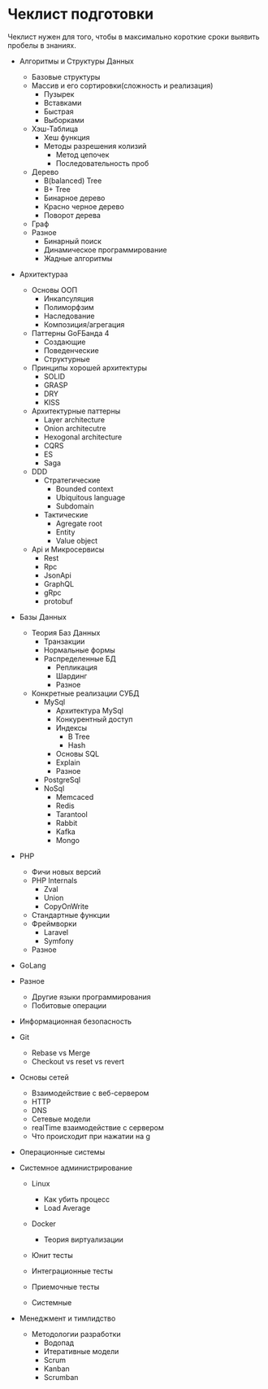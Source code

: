 # Чеклист подготовки

Чеклист нужен для того, чтобы в максимально короткие сроки выявить пробелы в знаниях.

* Алгоритмы и Структуры Данных
  * Базовые структуры
  * Массив и его сортировки(сложность и реализация)
    * Пузырек
    * Вставками
    * Быстрая
    * Выборками
  * Хэш-Таблица
    * Хеш функция
    * Методы разрешения колизий
      * Метод цепочек
      * Последовательность проб 
  * Дерево
    * B(balanced) Tree
    * B+ Tree
    * Бинарное дерево
    * Красно черное дерево
    * Поворот дерева    
  * Граф
  * Разное
    * Бинарный поиск
    * Динамическое программирование
    * Жадные алгоритмы

* Архитектураa
  * Основы ООП
    * Инкапсуляция
    * Полиморфзим
    * Наследование
    * Композиция/агрегация
  * Паттерны GoFБанда 4
    * Создающие
    * Поведенческие
    * Структурные
  * Принципы хорошей архитектуры
    * SOLID
    * GRASP
    * DRY
    * KISS
  * Архитектурные паттерны
    * Layer architecture
    * Onion architecutre
    * Hexogonal architecture
    * CQRS
    * ES
    * Saga
  * DDD
    * Стратегические
      * Bounded context
      * Ubiquitous language
      *  Subdomain
    * Тактические
      * Agregate root
      * Entity
      * Value object
  * Api и Микросервисы
    * Rest
    * Rpc
    * JsonApi
    * GraphQL
    * gRpc
    * protobuf

* Базы Данных
  * Теория Баз Данных
    * Транзакции
    * Нормальные формы
    * Распределенные БД
      * Репликация
      * Шардинг
      * Разное
  * Конкретные реализации СУБД
    * MySql
      * Архитектура MySql
      * Конкурентный доступ
      * Индексы
        * B Tree
        * Hash
      * Основы SQL
      * Explain
      * Разное
    * PostgreSql
    * NoSql
      * Memcaced
      * Redis
      * Tarantool
      * Rabbit
      * Kafka
      * Mongo

* PHP
  * Фичи новых версий
  * PHP Internals
    * Zval
    * Union
    * CopyOnWrite
  * Стандартные функции
  * Фреймворки
    * Laravel
    * Symfony
  * Разное

* GoLang

* Разное
  * Другие языки программирования
  * Побитовые операции

* Информационная безопасность

* Git

  * Rebase vs Merge
  * Checkout vs reset vs revert

* Основы сетей
  * Взаимодействие с веб-сервером
  * HTTP
  * DNS
  * Сетевые модели
  * realTime взаимодействие с сервером
  * Что происходит при нажатии на g

* Операционные системы

* Системное администрирование
  * Linux
    * Как убить процесс
    * Load Average
  * Docker
    * Теория виртуализации

  * Юнит тесты
  * Интеграционные тесты
  * Приемочные тесты
  * Системные  

* Менеджмент и тимлидство
  * Методологии разработки
    * Водопад
    * Итеративные модели
    * Scrum
    * Kanban
    * Scrumban


